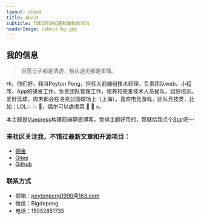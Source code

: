 ```yaml
---
layout: about
title: About
subtitle: TODO跨越知道和做到的鸿沟
headerImage: /about-bg.jpg
---
```


## 我的信息

> 但愿日子都是清透，抬头遇见都是柔情。

Hi，你们好，我叫Peyton Peng，担任大前端组技术经理，负责团队web、小程序、App的研发工作，负责团队管理工作，培养和完善技术人员梯队，组织培训。<br/> 爱好篮球，周末都会在洛克公园球场上（上海）。喜欢电竞游戏，团队竞技类，比如：LOL:boom: :collision: :anger:，偶尔可以虐虐菜 :punch: :facepunch: :fist:。<br/>

本主题是[Vuepress](https://www.vuepress.cn/)构建前端静态博客，觉得主题好用的，那就给我点个[Star](https://github.com/BigPengZai/vuepress-theme-peyton)吧～

### 来社区关注我，不错过最新文章和开源项目：

- [掘金](https://juejin.cn/user/1820446983193261)
- [Gitee](https://gitee.com/pengpenghaode)
- [Github](https://github.com/BigPengZai)
### 联系方式

- 邮箱：peytonpeng1990@163.com
- 微信：Bigdepeng
- 电话：15052851735
